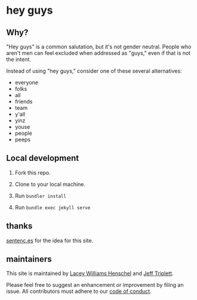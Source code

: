 # hey guys

## Why?

"Hey guys" is a common salutation, but it's not gender neutral. People who aren't men can feel excluded when addressed as "guys," even if that is not the intent.

Instead of using "hey guys," consider one of these several alternatives:

- everyone
- folks
- all
- friends
- team
- y'all
- yinz
- youse
- people
- peeps

## Local development

1. Fork this repo.

2. Clone to your local machine.

3. Run `bundler install`

4. Run `bundle exec jekyll serve`

## thanks

[sentenc.es](http://sentenc.es/) for the idea for this site.

## maintainers

This site is maintained by [Lacey Williams Henschel](https://twitter.com/laceynwilliams) and [Jeff Triplett](https://twitter.com/webology).

Please feel free to suggest an enhancement or improvement by filing an issue. All contributors must adhere to our [code of conduct](CODE_OF_CONDUCT.md).
